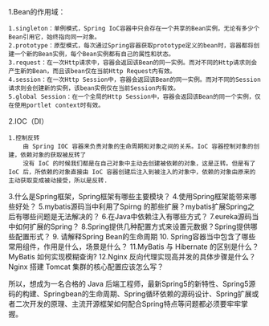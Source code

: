 1.Bean的作用域：

    1.singleton：单例模式，Spring IoC容器中只会存在一个共享的Bean实例，无论有多少个Bean引用它，始终指向同一对象。
    2.prototype：原型模式，每次通过Spring容器获取prototype定义的bean时，容器都将创建一个新的Bean实例，每个Bean实例都有自己的属性和状态。
    3.request：在一次Http请求中，容器会返回该Bean的同一实例。而对不同的Http请求则会产生新的Bean，而且该bean仅在当前Http Request内有效。
    4.session：在一次Http Session中，容器会返回该Bean的同一实例。而对不同的Session请求则会创建新的实例，该bean实例仅在当前Session内有效。
    5.global Session：在一个全局的Http Session中，容器会返回该Bean的同一个实例，仅在使用portlet context时有效。
    
2.IOC（DI）
    
    1.控制反转
        由 Spring IOC 容器来负责对象的生命周期和对象之间的关系。IoC 容器控制对象的创建，依赖对象的获取被反转了
        没有 IoC 的时候我们都是在自己对象中主动去创建被依赖的对象，这是正转。但是有了 IoC 后，所依赖的对象直接由 IoC 容器创建后注入到被注入的对象中，依赖的对象由原来的主动获取变成被动接受，所以是反转.


3.什么是Spring框架，Spring框架有哪些主要模块？
4.使用Spring框架能带来哪些好处？
5.mybatis源码当中利用了Spirng 的那些扩展？mybatis扩展Spring之后有哪些问题是无法解决的？
6.在Java中依赖注入有哪些方式？
7.eureka源码当中如何扩展的Spring？
8.Spring提供几种配置方式来设置元数据？Spring提供哪些配置形式？
9. 请解释Spring Bean的生命周期
10. Spring容器当中包含了哪些常用组件，作用是什么，场景是什么？
11.MyBatis 与 Hibernate 的区别是什么？MyBatis 如何实现模糊查询?
12.Nginx 反向代理实现高并发的具体步骤是什么？Nginx 搭建 Tomcat 集群的核心配置应该怎么写？

所以，想成为一名合格的 Java 后端工程师，最新Spring5的新特性、Spring5源码的构建、Springbean的生命周期、Spring循环依赖的源码设计、Spring扩展或者二次开发的原理、主流开源框架如何配合Spring特点等问题都必须要牢牢掌握。